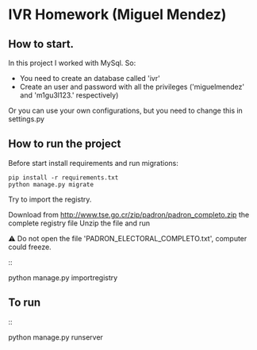 IVR Homework (Miguel Mendez)
==================================

How to start.
-----------

In this project I worked with MySql. So:
 
- You need to create an database called 'ivr'
- Create an user and password with all the privileges 
('miguelmendez' and 'm1gu3l123.' respectively) 

Or you can use your own configurations, but you need to change this in settings.py

How to run the project
------------

Before start install requirements and run migrations:

    pip install -r requirements.txt
    python manage.py migrate

Try to import the registry.

Download from http://www.tse.go.cr/zip/padron/padron_completo.zip the complete registry file
Unzip the file and run

:warning:   Do not open the file 'PADRON_ELECTORAL_COMPLETO.txt', computer could freeze.

::

   python manage.py  importregistry  <registry path> <diselect path>




To run
--------

::

   python manage.py runserver